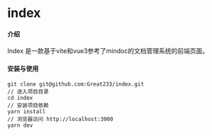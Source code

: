 # index

#### 介绍
Index 是一款基于vite和vue3参考了mindoc的文档管理系统的前端页面。


#### 安装与使用

```
git clone git@github.com:Great233/index.git
// 进入项目目录
cd index
// 安装项目依赖
yarn install
// 浏览器访问 http://localhost:3000
yarn dev
```
